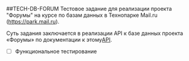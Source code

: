 ##TECH-DB-FORUM
Тестовое задание для реализации проекта "Форумы" на курсе по базам данных в Технопарке Mail.ru (https://park.mail.ru).

Суть задания заключается в реализации API к базе данных проекта «Форумы» по документации к этому[API](https://tech-db-forum.bozaro.ru/).
- [ ] Функциональное тестирование